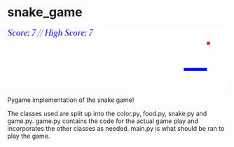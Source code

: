 # snake_game

![alt text](https://github.com/madsdubrosa/snake_game/blob/main/snake_game_img.png)

Pygame implementation of the snake game! 

The classes used are split up into the color.py, food.py, snake.py and game.py. game.py contains the code for the actual game play and incorporates the other classes as needed. main.py is what should be ran to play the game. 
